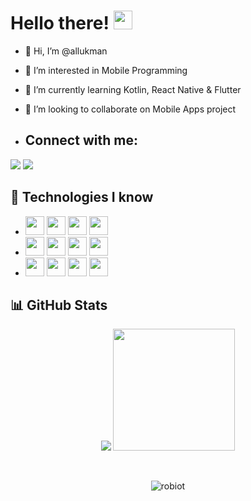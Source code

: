 # Hello there! <img src="https://raw.githubusercontent.com/MartinHeinz/MartinHeinz/master/wave.gif" width="30px">

- 👋 Hi, I’m @allukman
- 👀 I’m interested in Mobile Programming
- 🌱 I’m currently learning Kotlin, React Native & Flutter
- 💞️ I’m looking to collaborate on Mobile Apps project


- ## Connect with me:
<p align="left">

<a href = "https://www.linkedin.com/in/allukman/"><img src="https://img.icons8.com/fluent/48/000000/linkedin.png"/></a>
<a href = "mailto:allukman1802@gmail.com? subject={subject}&body={content}"><img src="https://img.icons8.com/fluent/48/000000/gmail.png"/></a>
  
## 🚀 Technologies I know
-  <img src="https://img.shields.io/badge/-Kotlin-orange?style=flat&logo=kotlin&logoColor=blueviolet" height="30" /> <img src="https://img.shields.io/badge/Android-3DDC84?style=flat&logo=android&logoColor=white" height="30" /> <img src="https://img.shields.io/badge/-JavaScript-F7DF1E?style=flat&logo=javascript&logoColor=black" height="30" /> <img src="https://img.shields.io/badge/-React%20Native-20232A?style=flat&logo=react&logoColor=61DAFB" height="30" /> 
-  <img src="https://img.shields.io/badge/tailwindcss-%2338B2AC.svg?style=for-the-badge&logo=tailwind-css&logoColor=white" height="30" /> <img src="https://img.shields.io/badge/-Github%20Actions-lightgrey?style=flat&logo=github-actions&logoColor=white" height="30" /> <img src="https://img.shields.io/badge/-Git-lightgrey?style=flat&logo=git" height="30" /> <img src="https://img.shields.io/badge/-GitHub-lightgrey?style=flat&logo=github" height="30" />
-  <img src="https://img.shields.io/badge/-VS%20Code-0078D4?style=flat&logo=visual-studio-code" height="30" /> <img src="https://img.shields.io/badge/-Firebase-orange?style=flat&logo=firebase&logoColor=yellow" height="30" /> <img src="https://img.shields.io/badge/-Redux-purple?style=flat&logo=redux&logoColor=white" height="30" /> <img src="https://img.shields.io/badge/Flutter-%2302569B.svg?style=for-the-badge&logo=Flutter&logoColor=white" height="30" />

## 📊 GitHub Stats
  
<p align="center">
  <img src="https://github-readme-stats.anuraghazra1.vercel.app/api?username=allukman&show_icons=true&include_all_commits=true&theme=radical" />
  <img src="https://github-readme-stats.anuraghazra1.vercel.app/api/top-langs/?username=allukman&layout=compact&theme=radical" height="195rem" />
</p>

<br />

<p align="center">
  <img src="https://komarev.com/ghpvc/?username=allukman&label=Profile%20views&color=0e75b6&style=flat" alt="robiot" />
</p>

<!---
allukman/allukman is a ✨ special ✨ repository because its `README.md` (this file) appears on your GitHub profile.
You can click the Preview link to take a look at your changes.
--->
